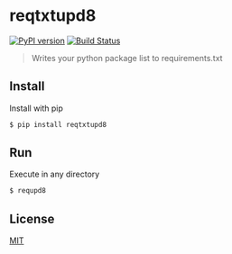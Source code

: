 # reqtxtupd8
[![PyPI version](https://badge.fury.io/py/reqtxtupd8.svg)](https://badge.fury.io/py/reqtxtupd8) [![Build Status](https://travis-ci.com/edmamerto/reqtxtupd8.svg?branch=master)](https://travis-ci.com/edmamerto/reqtxtupd8)
> Writes your python package list to requirements.txt


## Install
Install with pip
```sh
$ pip install reqtxtupd8
```

## Run
Execute in any directory
```sh
$ requpd8
```
## License
[MIT](https://opensource.org/licenses/MIT)
